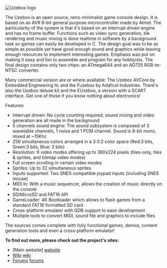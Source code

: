 <img src="http://belogic.com/uzebox/images/new_banner3.jpg"
 alt="Uzebox logo" />


The Uzebox is an open source, retro-minimalist game console design. It is based on an AVR 8-bit general purpose microcontroller made by Atmel. The particularity of the system is that it's based on an interrupt driven engine and has no frame buffer. Functions such as video sync generation, tile rendering and music mixing is done realtime in software by a background task so games can easily be developed in C. The design goal was to be as simple as possible yet have good enough sound and graphics while leaving enough resources to implement interesting games. Emphasis was put on making it easy and fun to assemble and program for any hobbyists. The final design contains only two chips: an ATmega644 and an AD725 RGB-to-NTSC converter.

Many commercial version are or where available: The Uzebox AVCore by Embedded Engineering llc and the Fuzebox by Adafruit Industries. There's also the Uzebox deluxe kit and the EUzebox, a version with a SCART interface. Get one of those if you know nothing about electronics!

Features:
* Interrupt driven: No cycle counting required, sound mixing and video generation are all made in the background
* 5 channels sound engine: The sound subsystem is composed of 3 wavetable channels, 1 noise and 1 PCM channel. Sound is 8-bit mono, mixed at ~15Khz
* 256 simultaneous colors arranged in a 3:3:2 color space (Red:3 bits, Green:3 bits, Blue: 2 bits)
* Resolution: 9 video modes offering up to 360x224 pixels (tiles-only, tiles & sprites, and bitmap video modes)
* Full screen scrolling in certain video modes
* Sprites: Up to 32 simultaneous sprites
* Inputs supported: Two SNES compatible joypad inputs (including SNES mouse)
* MIDI In: With a music sequencer, allows the creation of music directly on the console
* SD/MicroSD and FAT16 API
* GameLoader: 4K Bootloader which allows to flash games from a standard FAT16 formatted SD card
* Cross-platform emulator with GDB support to ease development
* Multiple tools to convert MIDI, sound file and graphics to include files

The sources comes complete with fully functional games, demos, content generation tools and even a cross-platform emulator!

**To find out more, please check out the project's sites:**
* [Main website] [website]
* [Wiki] [wiki]
* [Forums] [forums]

[website]: http://belogic.com/uzebox
[wiki]: http://uzebox.org/wiki
[forums]: http://uzebox.org/forums



